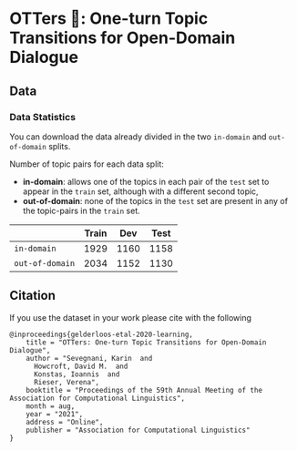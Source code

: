 # OTTers 🦦: One-turn Topic Transitions for Open-Domain Dialogue

## Data

### Data Statistics
You can download the data already divided in the two `in-domain` and `out-of-domain` splits.


Number of topic pairs for each data split:
- **in-domain**: allows one of the topics in each pair of the `test` set to appear in the `train` set, although with a different second topic,
- **out-of-domain**: none of the topics in the `test` set are present in any of the topic-pairs in the `train` set.

|                   | Train | Dev | Test |
| ----              | ----  |    ----     |    ----    | 
| `in-domain`    | 1929  |    1160  |    1158     |
| `out-of-domain`  | 2034 |   1152    |    1130   |   






## Citation
If you use the dataset in your work please cite with the following

```
@inproceedings{gelderloos-etal-2020-learning,
    title = "OTTers: One-turn Topic Transitions for Open-Domain Dialogue",
    author = "Sevegnani, Karin  and
      Howcroft, David M.  and
      Konstas, Ioannis  and
      Rieser, Verena",
    booktitle = "Proceedings of the 59th Annual Meeting of the Association for Computational Linguistics",
    month = aug,
    year = "2021",
    address = "Online",
    publisher = "Association for Computational Linguistics"
}
```

